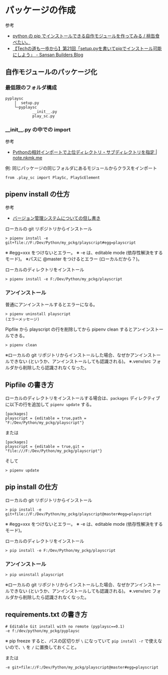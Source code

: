 # パッケージの作成

参考
- [python の pip でインストールできる自作モジュールを作ってみる / 桃缶食べたい。](https://blog.chocolapod.net/momokan/entry/117)
- [【Techの道も一歩から】第21回「setup.pyを書いてpipでインストール可能にしよう」 - Sansan Builders Blog](https://buildersbox.corp-sansan.com/entry/2019/07/11/110000)

## 自作モジュールのパッケージ化

### 最低限のフォルダ構成

```
pyplaysc
    │  setup.py
    └─pyplaysc
            __init__.py
            play_sc.py
```

### \_\_init\_\_.py の中での import 

参考
- [Pythonの相対インポートで上位ディレクトリ・サブディレクトリを指定 | note.nkmk.me](https://note.nkmk.me/python-relative-import/)

例: 同じパッケージの同じフォルダにあるモジュールからクラスをインポート
```
from .play_sc import PlaySc, PlayScElement
```

## pipenv install の仕方

参考
- [バージョン管理システムについての但し書き](https://pipenv-ja.readthedocs.io/ja/translate-ja/basics.html#a-note-about-vcs-dependencies)

ローカルの git リポジトリからインストール
```
> pipenv install -e git+file://F:/Dev/Python/my_pckg/playscript#egg=playscript
```

※ #egg=xxx をつけないとエラー。
※ -e は、editable mode (依存性解決をするモード)。
※パスに @master をつけるとエラー (ローカルだから？)。

ローカルのディレクトリをインストール
```
> pipenv install -e F:/Dev/Python/my_pckg/playscript
```

### アンインストール

普通にアンインストールするとエラーになる。

```
> pipenv uninstall playscript
(エラーメッセージ)
```

Pipfile から playscript の行を削除してから pipenv clean するとアンインストールできる。
```
> pipenv clean
```

※ローカルの git リポジトリからインストールした場合、なぜかアンインストールできない (というか、アンインストールしても認識される)。
※.venv/src フォルダから削除したら認識されなくなった。

## Pipfile の書き方

ローカルのディレクトリをインストールする場合は、`packages` ディレクティブに以下の行を追加して `pipenv update` する。

```
[packages]
playscript = {editable = true,path = "F:/Dev/Python/my_pckg/playscript"}
```
または
```
[packages]
playscript = {editable = true,git = "file:///F:/Dev/Python/my_pckg/playscript"}
```

そして
```
> pipenv update
```

## pip install の仕方

ローカルの git リポジトリからインストール
```
> pip install -e git+file://F:/Dev/Python/my_pckg/playscript@master#egg=playscript
```

※ #egg=xxx をつけないとエラー。
※ -e は、editable mode (依存性解決をするモード)。

ローカルのディレクトリをインストール
```
> pip install -e F:/Dev/Python/my_pckg/playscript
```

### アンインストール

```
> pip uninstall playscript
```

※ローカルの git リポジトリからインストールした場合、なぜかアンインストールできない (というか、アンインストールしても認識される)。
※.venv/src フォルダから削除したら認識されなくなった。

## requirements.txt の書き方

```
# Editable Git install with no remote (pyplaysc==0.1)
-e f:/dev/python/my_pckg/pyplaysc
```

※ pip freeze すると、パスの区切りが `\` になっていて `pip install -r` で使えないので、`\` を `/` に置換しておくこと。

または
```
-e git+file://F:/Dev/Python/my_pckg/playscript@master#egg=playscript
```
